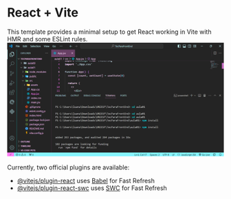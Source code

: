 # React + Vite

This template provides a minimal setup to get React working in Vite with HMR and some ESLint rules.
![alt text](<Screenshot 2024-08-18 183633.png>)

Currently, two official plugins are available:

- [@vitejs/plugin-react](https://github.com/vitejs/vite-plugin-react/blob/main/packages/plugin-react/README.md) uses [Babel](https://babeljs.io/) for Fast Refresh
- [@vitejs/plugin-react-swc](https://github.com/vitejs/vite-plugin-react-swc) uses [SWC](https://swc.rs/) for Fast Refresh
